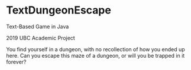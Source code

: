 # TextDungeonEscape

Text-Based Game in Java 

2019 UBC Academic Project

You find yourself in a dungeon, with no recollection of how you ended up here. Can you escape this maze of a dungeon, or will you be trapped in it forever?
